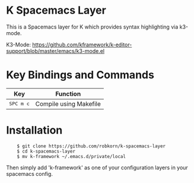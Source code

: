 K Spacemacs Layer
=================

This is a Spacemacs layer for K which provides syntax highlighting via k3-mode.

K3-Mode: https://github.com/kframework/k-editor-support/blob/master/emacs/k3-mode.el

Key Bindings and Commands
=========================

| Key                | Function                                                                        |
|--------------------|---------------------------------------------------------------------------------|
| <kbd>SPC m c</kbd> | Compile using Makefile


Installation
============
        $ git clone https://github.com/robkorn/k-spacemacs-layer
        $ cd k-spacemacs-layer 
        $ mv k-framework ~/.emacs.d/private/local

Then simply add 'k-framework' as one of your configuration layers in your spacemacs config.

